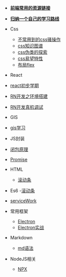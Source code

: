<!--
 * @Descripttion: 
 * @version: 
 * @Author: suckson
 * @Date: 2019-04-02 12:06:29
 * @LastEditors: suckson
 * @LastEditTime: 2019-10-24 13:42:49
 -->
- [**前端常用的资源链接**](/slientdoc/web/moudle.md)
- [**归纳一个自己的学习路线**](/slientdoc/web/studyweb.md)
- Css
    - [不常用到的css骚操作](/slientdoc/web/html/cssoperation)
    - [css知识图谱](/slientdoc/web/html/csspng)
    - [css伪类的探索](/slientdoc/web/html/css-weilie)
    - [css易望特性](/slientdoc/web/html/flex)
    - [布局flex](/slientdoc/web/html/flex)
    
- React
 - [react初步学期](/slientdoc/web/react/react.md)
 - [RN开发之环境搭建](/slientdoc/web/react/react-rn1.md)
 - [RN开发真机调试](/slientdoc/web/react/reactdebugger.md)
 
- GIS
 - [gis学习](/slientdoc/web/gis/gis.md)

- JS封装
 - [闭包原理](/slientdoc/web/jsmoudle/bibao.md)
 - [Promise](/slientdoc/web/jsmoudle/promise.md)

- HTML
    - [滚动条](/slientdoc/web/html/scroll.md)

- Es6 
    -[滚动条](/slientdoc/web/es6/es6.md)
    
- [serviceWork](/slientdoc/web/servicework/servicework.md)

- 常用框架
    - [Electron](/slientdoc/web/frame/electron.md)
    - [Electron实战](/slientdoc/web/frame/electronpritice.md)
   

- Markdown
    - [md语法](/slientdoc/web/md/syntax.md)
    

- NodeJS相关
    - [NPX](/slientdoc/node/npx)

